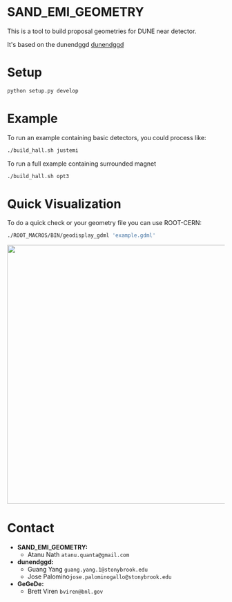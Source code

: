 # SAND_EMI_GEOMETRY

This is a tool to build proposal geometries for DUNE near detector.

It's based on the dunendggd [dunendggd](https://github.com/gyang9/dunendggd)

# Setup

```bash
python setup.py develop
```

# Example
To run an example containing basic detectors, you could process like:
```bash
./build_hall.sh justemi
```

To run a full example containing surrounded magnet
```bash
./build_hall.sh opt3
```

# Quick Visualization
To do a quick check or your geometry file you can use ROOT-CERN:
```bash
./ROOT_MACROS/BIN/geodisplay_gdml 'example.gdml'
```

<div style='float: center'>
  <img style='width: 600px' src="GRAPHICS/emi.png"></img>
</div>



# Contact
* **SAND_EMI_GEOMETRY:**
  * Atanu Nath `atanu.quanta@gmail.com`
* **dunendggd:**
  * Guang Yang `guang.yang.1@stonybrook.edu`
  * Jose Palomino`jose.palominogallo@stonybrook.edu`
* **GeGeDe:**
  * Brett Viren `bviren@bnl.gov`

